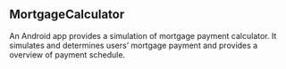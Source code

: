 ## MortgageCalculator

An Android app provides a simulation of mortgage payment calculator. It simulates and determines users’ mortgage payment and provides a overview of payment schedule. 
